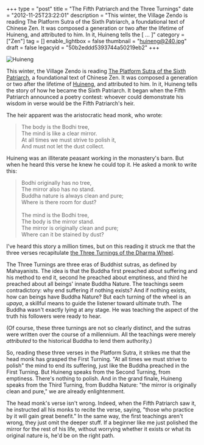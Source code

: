 +++
type = "post"
title = "The Fifth Patriarch and the Three Turnings"
date = "2012-11-25T23:22:01"
description = "This winter, the Village Zendo is reading The Platform Sutra of the Sixth Patriarch, a foundational text of Chinese Zen. It was composed a generation or two after the lifetime of Huineng, and attributed to him. In it, Huineng tells the [ ... ]"
category = ["Zen"]
tag = []
enable_lightbox = false
thumbnail = "huineng@240.jpg"
draft = false
legacyid = "50b2eddd5393744a50219eb2"
+++

<p><img style="display:block; margin-left:auto; margin-right:auto;" src="huineng.jpg" alt="Huineng" title="huineng.jpg" border="0"   /></p>
<p>This winter, the Village Zendo is reading <a href="http://www.amazon.com/gp/product/B007QXW92G/">The Platform Sutra of the Sixth Patriarch</a>, a foundational text of Chinese Zen. It was composed a generation or two after the lifetime of <a href="http://en.wikipedia.org/wiki/Huineng">Huineng</a>, and attributed to him. In it, Huineng tells the story of how he became the Sixth Patriarch. It began when the Fifth Patriarch announced a poetry contest: whoever could demonstrate his wisdom in verse would be the Fifth Patriarch's heir.</p>
<p>The heir apparent was the aristocratic head monk, who wrote:</p>
<blockquote>
<p>The body is the Bodhi tree,<br/>
The mind is like a clear mirror.<br/>
At all times we must strive to polish it,<br/>
And must not let the dust collect.</p>
</blockquote>
<p>Huineng was an illiterate peasant working in the monastery's barn. But when he heard this verse he knew he could top it. He asked a monk to write this:</p>
<blockquote>
<p>Bodhi originally has no tree,<br/>
The mirror also has no stand.<br/>
Buddha nature is always clean and pure;<br/>
Where is there room for dust?<br/>
<br/>
The mind is the Bodhi tree,<br/>
The body is the mirror stand.<br/>
The mirror is originally clean and pure;<br/>
Where can it be stained by dust?</p>
</blockquote>
<p>I've heard this story a million times, but on this reading it struck me that the three verses recapitulate <a href="http://en.wikipedia.org/wiki/Three_Turnings_of_the_Wheel_of_Dharma">the Three Turnings of the Dharma Wheel</a>.</p>
<p>The Three Turnings are three eras of Buddhist sutras, as defined by Mahayanists. The idea is that the Buddha first preached about suffering and his method to end it, second he preached about emptiness, and third he preached about all beings' innate Buddha Nature. The teachings seem contradictory: why end suffering if nothing exists? And if nothing exists, how can beings have Buddha Nature? But each turning of the wheel is an <em>upaya</em>, a skillful means to guide the listener toward ultimate truth. The Buddha wasn't exactly lying at any stage. He was teaching the aspect of the truth his followers were ready to hear.</p>
<p>(Of course, these three turnings are not so clearly distinct, and the sutras were written over the course of a millennium. All the teachings were merely <em>attributed</em> to the historical Buddha to lend them authority.)</p>
<p>So, reading these three verses in the Platform Sutra, it strikes me that the head monk has grasped the First Turning. "At all times we must strive to polish" the mind to end its suffering, just like the Buddha preached in the First Turning. But Huineng speaks from the Second Turning, from emptiness. There's nothing to polish. And in the grand finale, Huineng speaks from the Third Turning, from Buddha Nature: "the mirror is originally clean and pure," we are already enlightenment.</p>
<p>The head monk's verse isn't wrong. Indeed, when the Fifth Patriarch saw it, he instructed all his monks to recite the verse, saying, "those who practice by it will gain great benefit." In the same way, the first teachings aren't wrong, they just omit the deeper stuff. If a beginner like me just polished the mirror for the rest of his life, without worrying whether it exists or what its original nature is, he'd be on the right path.</p>
